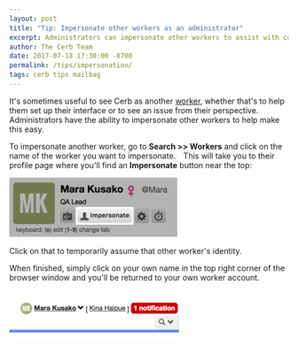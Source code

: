 ```yaml
---
layout: post
title: "Tip: Impersonate other workers as an administrator"
excerpt: Administrators can impersonate other workers to assist with configuration or troubleshooting.
author: The Cerb Team
date: 2017-07-18 17:30:00 -0700
permalink: /tips/impersonation/
tags: cerb tips mailbag
---
```


It's sometimes useful to see Cerb as another [worker](/docs/workers/), whether that's to help them set up their interface or to see an issue from their perspective.  Administrators have the ability to impersonate other workers to help make this easy.

To impersonate another worker, go to **Search >> Workers** and click on the name of the worker you want to impersonate.  This will take you to their profile page where you'll find an **Impersonate** button near the top:

<div class="cerb-screenshot">
<img src="/assets/images/tips/impersonate/impersonate.png" class="screenshot">
</div>

Click on that to temporarily assume that other worker's identity.

When finished, simply click on your own name in the top right corner of the browser window and you'll be returned to your own worker account.

<div class="cerb-screenshot">
<img src="/assets/images/tips/impersonate/impersonate-finished.png" class="screenshot">
</div>
